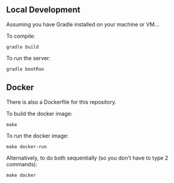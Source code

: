 ## Local Development
Assuming you have Gradle installed on your machine or VM...

To compile:
```
gradle build
```

To run the server:
```
gradle bootRun
```

## Docker
There is also a Dockerfile for this repository.

To build the docker image:
```
make
```

To run the docker image:
```
make docker-run
```

Alternatively, to do both sequentially (so you don't have to type 2 commands):
```
make docker
```